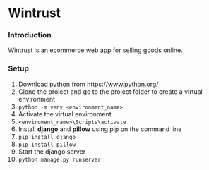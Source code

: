 # Wintrust

### Introduction
Wintrust is an ecommerce web app for selling goods online.

### Setup
1. Download python from https://www.python.org/
2. Clone the project and go to the project folder to create a virtual environment
3. `python -m venv <environment_name>`
4. Activate the virtual environment 
5. `<enviroment_name>\Scripts\activate`
6. Install **django** and **pillow** using pip on the command line
7. `pip install django`
8. `pip install pillow`
9. Start the django server
10. `python manage.py runserver`


